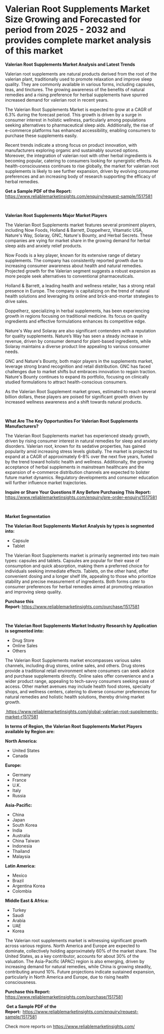 <p><h1>Valerian Root Supplements Market Size Growing and Forecasted for period from 2025 - 2032 and provides complete market analysis of this market</h1></p><p><strong>Valerian Root Supplements Market Analysis and Latest Trends</strong></p>
<p><p>Valerian root supplements are natural products derived from the root of the valerian plant, traditionally used to promote relaxation and improve sleep quality. They are commonly available in various forms, including capsules, teas, and tinctures. The growing awareness of the benefits of natural remedies and a rising preference for herbal supplements have spurred increased demand for valerian root in recent years.</p><p>The Valerian Root Supplements Market is expected to grow at a CAGR of 6.3% during the forecast period. This growth is driven by a surge in consumer interest in holistic wellness, particularly among populations seeking alternatives to pharmaceutical sleep aids. Additionally, the rise of e-commerce platforms has enhanced accessibility, enabling consumers to purchase these supplements easily. </p><p>Recent trends indicate a strong focus on product innovation, with manufacturers exploring organic and sustainably sourced options. Moreover, the integration of valerian root with other herbal ingredients is becoming popular, catering to consumers looking for synergistic effects. As health-consciousness continues to rise globally, the market for valerian root supplements is likely to see further expansion, driven by evolving consumer preferences and an increasing body of research supporting the efficacy of herbal remedies.</p></p>
<p><strong>Get a Sample PDF of the Report:&nbsp;</strong> <a href="https://www.reliablemarketinsights.com/enquiry/request-sample/1517581?utm_campaign=2183&utm_medium=2&utm_source=Github&utm_content=ia&utm_term=08032025&utm_id=valerian-root-supplements">https://www.reliablemarketinsights.com/enquiry/request-sample/1517581</a></p>
<p>&nbsp;</p>
<p><strong>Valerian Root Supplements Major Market Players</strong></p>
<p><p>The Valerian Root Supplements market features several prominent players, including Now Foods, Holland & Barrett, Doppelherz, Vitamatic USA, Nature's Way, Solaray, GNC, Nature's Bounty, and Herbal Secrets. These companies are vying for market share in the growing demand for herbal sleep aids and anxiety relief products.</p><p>Now Foods is a key player, known for its extensive range of dietary supplements. The company has consistently reported growth due to increasing consumer awareness about health and natural remedies. Projected growth for the Valerian segment suggests a robust expansion as more people seek alternatives to conventional pharmaceuticals.</p><p>Holland & Barrett, a leading health and wellness retailer, has a strong retail presence in Europe. The company is capitalizing on the trend of natural health solutions and leveraging its online and brick-and-mortar strategies to drive sales.</p><p>Doppelherz, specializing in herbal supplements, has been experiencing growth in regions focusing on traditional medicine. Its focus on quality ingredients and effective formulations enhances its competitive edge.</p><p>Nature's Way and Solaray are also significant contenders with a reputation for quality supplements. Nature’s Way has seen a steady increase in revenue, driven by consumer demand for plant-based ingredients, while Solaray maintains a diverse product line appealing to various consumer needs.</p><p>GNC and Nature's Bounty, both major players in the supplements market, leverage strong brand recognition and retail distribution. GNC has faced challenges due to market shifts but embraces innovation to regain traction. Nature's Bounty continues to expand its portfolio, focusing on clinically studied formulations to attract health-conscious consumers.</p><p>As the Valerian Root Supplement market grows, estimated to reach several billion dollars, these players are poised for significant growth driven by increased wellness awareness and a shift towards natural products.</p></p>
<p>&nbsp;</p>
<p><strong>What Are The Key Opportunities For Valerian Root Supplements Manufacturers?</strong></p>
<p><p>The Valerian Root Supplements market has experienced steady growth, driven by rising consumer interest in natural remedies for sleep and anxiety disorders. Valerian root, known for its sedative properties, has gained popularity amid increasing stress levels globally. The market is projected to expand at a CAGR of approximately 6-8% over the next five years, fueled by the trend toward holistic health and wellness. Additionally, the growing acceptance of herbal supplements in mainstream healthcare and the expansion of e-commerce distribution channels are expected to bolster future market dynamics. Regulatory developments and consumer education will further influence market trajectories.</p></p>
<p><strong>Inquire or Share Your Questions If Any Before Purchasing This Report:</strong> <a href="https://www.reliablemarketinsights.com/enquiry/pre-order-enquiry/1517581?utm_campaign=2183&utm_medium=2&utm_source=Github&utm_content=ia&utm_term=08032025&utm_id=valerian-root-supplements">https://www.reliablemarketinsights.com/enquiry/pre-order-enquiry/1517581</a></p>
<p>&nbsp;</p>
<p><strong>Market Segmentation</strong></p>
<p><strong>The Valerian Root Supplements Market Analysis by types is segmented into:</strong></p>
<p><ul><li>Capsule</li><li>Tablet</li></ul></p>
<p><p>The Valerian Root Supplements market is primarily segmented into two main types: capsules and tablets. Capsules are popular for their ease of consumption and quick absorption, making them a preferred choice for individuals seeking immediate effects. Tablets, on the other hand, offer convenient dosing and a longer shelf life, appealing to those who prioritize stability and precise measurement of ingredients. Both forms cater to consumer preferences for herbal remedies aimed at promoting relaxation and improving sleep quality.</p></p>
<p><strong>Purchase this Report:&nbsp;</strong><a href="https://www.reliablemarketinsights.com/purchase/1517581?utm_campaign=2183&utm_medium=2&utm_source=Github&utm_content=ia&utm_term=08032025&utm_id=valerian-root-supplements">https://www.reliablemarketinsights.com/purchase/1517581</a></p>
<p>&nbsp;</p>
<p><strong>The Valerian Root Supplements Market Industry Research by Application is segmented into:</strong></p>
<p><ul><li>Drug Store</li><li>Online Sales</li><li>Others</li></ul></p>
<p><p>The Valerian Root Supplements market encompasses various sales channels, including drug stores, online sales, and others. Drug stores provide a traditional retail environment where consumers can seek advice and purchase supplements directly. Online sales offer convenience and a wider product range, appealing to tech-savvy consumers seeking ease of access. Other market avenues may include health food stores, specialty shops, and wellness centers, catering to diverse consumer preferences for natural remedies and holistic health solutions, thereby driving market growth.</p></p>
<p><a href="https://www.reliablemarketinsights.com/global-valerian-root-supplements-market-r1517581?utm_campaign=2183&utm_medium=2&utm_source=Github&utm_content=ia&utm_term=08032025&utm_id=valerian-root-supplements">&nbsp;https://www.reliablemarketinsights.com/global-valerian-root-supplements-market-r1517581</a></p>
<p><strong>In terms of Region, the Valerian Root Supplements Market Players available by Region are:</strong></p>
<p>
    <p> <strong> North America: </strong>
        <ul>
            <li>United States</li>
            <li>Canada</li>
        </ul>
        </p> 
    <p> <strong> Europe: </strong>
        <ul>
            <li>Germany</li>
            <li>France</li>
            <li>U.K.</li>
            <li>Italy</li>
            <li>Russia</li>
        </ul>
        </p> 
    <p> <strong> Asia-Pacific: </strong>
        <ul>
            <li>China</li>
            <li>Japan</li>
            <li>South Korea</li>
            <li>India</li>
            <li>Australia</li>
            <li>China Taiwan</li>
            <li>Indonesia</li>
            <li>Thailand</li>
            <li>Malaysia</li>
        </ul>
        </p> 
    <p> <strong> Latin America: </strong>
        <ul>
            <li>Mexico</li>
            <li>Brazil</li>
            <li>Argentina Korea</li>
            <li>Colombia</li>
        </ul>
        </p> 
    <p> <strong> Middle East & Africa: </strong>
        <ul>
            <li>Turkey</li>
            <li>Saudi</li>
            <li>Arabia</li>
            <li>UAE</li>
            <li>Korea</li>
        </ul>
    </p>
    </p>
<p><p>The Valerian root supplements market is witnessing significant growth across various regions. North America and Europe are expected to dominate, collectively holding approximately 60% of the market share. The United States, as a key contributor, accounts for about 30% of the valuation. The Asia-Pacific (APAC) region is also emerging, driven by increasing demand for natural remedies, while China is growing steadily, contributing around 10%. Future projections indicate sustained expansion, particularly in North America and Europe, due to rising health consciousness.</p></p>
<p><strong>Purchase this Report: </strong><a href="https://www.reliablemarketinsights.com/purchase/1517581?utm_campaign=2183&utm_medium=2&utm_source=Github&utm_content=ia&utm_term=08032025&utm_id=valerian-root-supplements">https://www.reliablemarketinsights.com/purchase/1517581</a></p>
<p>&nbsp;<strong>Get a Sample PDF of the Report:&nbsp;&nbsp;</strong><a href="https://www.reliablemarketinsights.com/enquiry/request-sample/1517581?utm_campaign=2183&utm_medium=2&utm_source=Github&utm_content=ia&utm_term=08032025&utm_id=valerian-root-supplements">https://www.reliablemarketinsights.com/enquiry/request-sample/1517581</a></p>
<p><strong></strong></p>
<p>Check more reports on <a href="https://www.reliablemarketinsights.com/?utm_campaign=2183&utm_medium=2&utm_source=Github&utm_content=ia&utm_term=08032025&utm_id=valerian-root-supplements">https://www.reliablemarketinsights.com/</a></p>